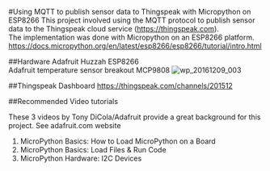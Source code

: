 #Using MQTT to publish sensor data to Thingspeak with Micropython on ESP8266
This project involved using the MQTT protocol to publish sensor data to the Thingspeak cloud service (https://thingspeak.com).  
The implementation was done with Micropython on an ESP8266 platform.
https://docs.micropython.org/en/latest/esp8266/esp8266/tutorial/intro.html

##Hardware
Adafruit Huzzah ESP8266  
Adafruit temperature sensor breakout MCP9808
![wp_20161209_003](https://cloud.githubusercontent.com/assets/12716600/21067012/b8ef1d9e-be1d-11e6-89ca-d92cfb1e665a.jpg)

##Thingspeak Dashboard
https://thingspeak.com/channels/201512

##Recommended Video tutorials

These 3 videos by Tony DiCola/Adafruit provide a great background for this project.  See adafruit.com website  
1. MicroPython Basics: How to Load MicroPython on a Board  
2. MicroPython Basics: Load Files & Run Code   
3. MicroPython Hardware: I2C Devices   

